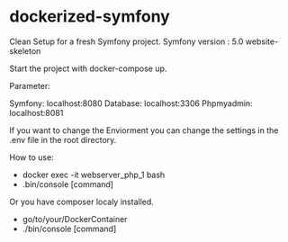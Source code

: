 # dockerized-symfony

Clean Setup for a fresh Symfony project.
Symfony version : 5.0 website-skeleton

Start the project with docker-compose up.

Parameter: 

Symfony: localhost:8080
Database: localhost:3306
Phpmyadmin: localhost:8081

If you want to change the Enviorment you can change the settings in the .env file in the root directory.

How to use:

- docker exec -it webserver_php_1 bash
- .bin/console [command]

Or you have composer localy installed.

- go/to/your/DockerContainer
- ./bin/console [command]

